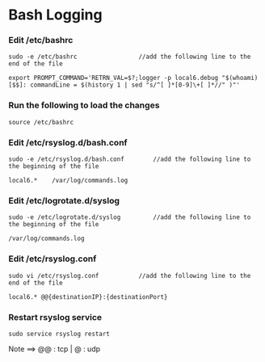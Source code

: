 # Bash Logging


### Edit /etc/bashrc

	sudo -e /etc/bashrc    				//add the following line to the end of the file
	
	export PROMPT_COMMAND='RETRN_VAL=$?;logger -p local6.debug "$(whoami) [$$]: commandLine = $(history 1 | sed "s/^[ ]*[0-9]\+[ ]*//" )"'


### Run the following to load the changes

	source /etc/bashrc

### Edit /etc/rsyslog.d/bash.conf

	sudo -e /etc/rsyslog.d/bash.conf  		//add the following line to the beginning of the file
	
	local6.*    /var/log/commands.log

### Edit /etc/logrotate.d/syslog

	sudo -e /etc/logrotate.d/syslog 		//add the following line to the beginning of the file
	
	/var/log/commands.log

### Edit /etc/rsyslog.conf
	
	sudo vi /etc/rsyslog.conf			//add the following line to the end of the file
	
	local6.* @@{destinationIP}:{destinationPort}

### Restart rsyslog service

	sudo service rsyslog restart
	

Note ==> @@ : tcp | @ : udp 

